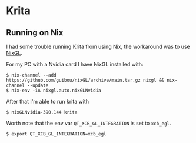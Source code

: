# Krita

## Running on Nix

I had some trouble running Krita from using Nix, the workaround was to use [NixGL](https://github.com/guibou/nixGL).

For my PC with a Nvidia card I have NixGL installed with:
```
$ nix-channel --add https://github.com/guibou/nixGL/archive/main.tar.gz nixgl && nix-channel --update
$ nix-env -iA nixgl.auto.nixGLNvidia
```

After that I'm able to run krita with
```
$ nixGLNvidia-390.144 krita
```

Worth note that the env var `QT_XCB_GL_INTEGRATION` is set to `xcb_egl`.
```
$ export QT_XCB_GL_INTEGRATION=xcb_egl
```
